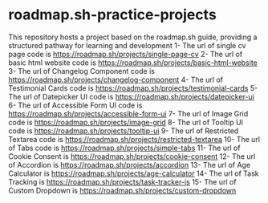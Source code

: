 # roadmap.sh-practice-projects
This repository hosts a project based on the roadmap.sh guide, providing a structured pathway for learning and development
1- The url of single cv page code is  https://roadmap.sh/projects/single-page-cv
2- The url of basic html website code is  https://roadmap.sh/projects/basic-html-website
3- The url of Changelog Component code is  https://roadmap.sh/projects/changelog-component
4- The url of Testimonial Cards code is  https://roadmap.sh/projects/testimonial-cards
5- The url of Datepicker UI code is  https://roadmap.sh/projects/datepicker-ui
6- The url of Accessible Form UI code is  https://roadmap.sh/projects/accessible-form-ui
7- The url of Image Grid code is  https://roadmap.sh/projects/image-grid
8- The url of Tooltip UI code is  https://roadmap.sh/projects/tooltip-ui
9- The url of Restricted Textarea code is https://roadmap.sh/projects/restricted-textarea
10- The url of Tabs code is https://roadmap.sh/projects/simple-tabs
11- The url of Cookie Consent is https://roadmap.sh/projects/cookie-consent
12- The url of Accordion is https://roadmap.sh/projects/accordion
13- The url of Age Calculator is https://roadmap.sh/projects/age-calculator 
14- The url of Task Tracking is https://roadmap.sh/projects/task-tracker-js 
15- The url of Custom Dropdown is https://roadmap.sh/projects/custom-dropdown 